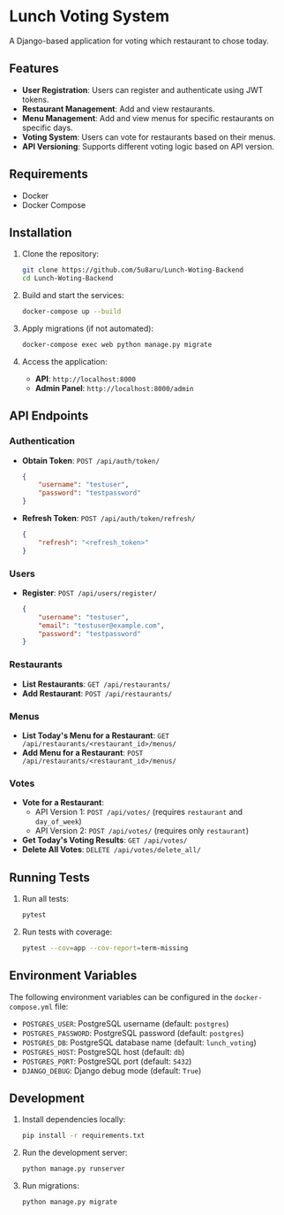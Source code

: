 # Lunch Voting System

A Django-based application for voting which restaurant to chose today.

## Features

- **User Registration**: Users can register and authenticate using JWT tokens.
- **Restaurant Management**: Add and view restaurants.
- **Menu Management**: Add and view menus for specific restaurants on specific days.
- **Voting System**: Users can vote for restaurants based on their menus.
- **API Versioning**: Supports different voting logic based on API version.

## Requirements

- Docker
- Docker Compose

## Installation

1. Clone the repository:
   ```bash
   git clone https://github.com/5u8aru/Lunch-Woting-Backend
   cd Lunch-Woting-Backend
   ```

2. Build and start the services:
   ```bash
   docker-compose up --build
   ```

3. Apply migrations (if not automated):
   ```bash
   docker-compose exec web python manage.py migrate
   ```

4. Access the application:
   - **API**: `http://localhost:8000`
   - **Admin Panel**: `http://localhost:8000/admin`

## API Endpoints

### Authentication

- **Obtain Token**: `POST /api/auth/token/`
  ```json
  {
      "username": "testuser",
      "password": "testpassword"
  }
  ```

- **Refresh Token**: `POST /api/auth/token/refresh/`
  ```json
  {
      "refresh": "<refresh_token>"
  }
  ```

### Users

- **Register**: `POST /api/users/register/`
  ```json
  {
      "username": "testuser",
      "email": "testuser@example.com",
      "password": "testpassword"
  }
  ```

### Restaurants

- **List Restaurants**: `GET /api/restaurants/`
- **Add Restaurant**: `POST /api/restaurants/`

### Menus

- **List Today's Menu for a Restaurant**: `GET /api/restaurants/<restaurant_id>/menus/`
- **Add Menu for a Restaurant**: `POST /api/restaurants/<restaurant_id>/menus/`

### Votes

- **Vote for a Restaurant**:
  - API Version 1: `POST /api/votes/` (requires `restaurant` and `day_of_week`)
  - API Version 2: `POST /api/votes/` (requires only `restaurant`)
- **Get Today's Voting Results**: `GET /api/votes/`
- **Delete All Votes**: `DELETE /api/votes/delete_all/`

## Running Tests

1. Run all tests:
   ```bash
   pytest
   ```

2. Run tests with coverage:
   ```bash
   pytest --cov=app --cov-report=term-missing
   ```

## Environment Variables

The following environment variables can be configured in the `docker-compose.yml` file:

- `POSTGRES_USER`: PostgreSQL username (default: `postgres`)
- `POSTGRES_PASSWORD`: PostgreSQL password (default: `postgres`)
- `POSTGRES_DB`: PostgreSQL database name (default: `lunch_voting`)
- `POSTGRES_HOST`: PostgreSQL host (default: `db`)
- `POSTGRES_PORT`: PostgreSQL port (default: `5432`)
- `DJANGO_DEBUG`: Django debug mode (default: `True`)

## Development

1. Install dependencies locally:
   ```bash
   pip install -r requirements.txt
   ```

2. Run the development server:
   ```bash
   python manage.py runserver
   ```

3. Run migrations:
   ```bash
   python manage.py migrate
   ```